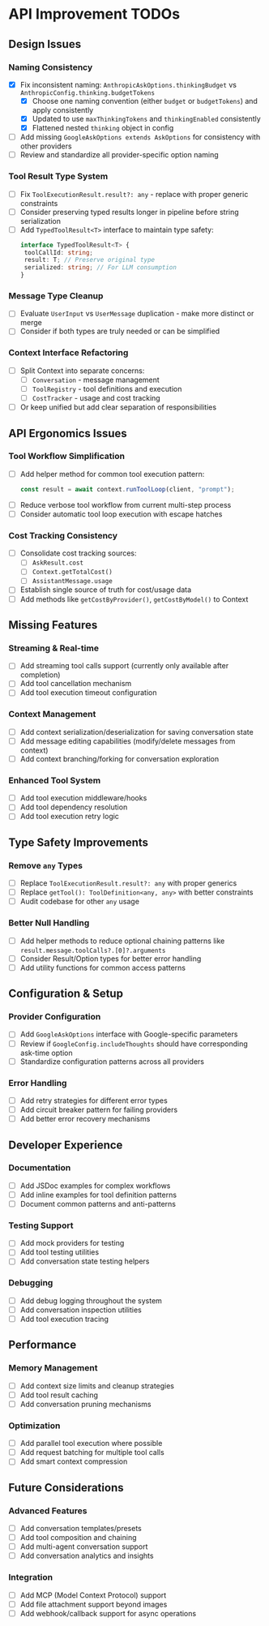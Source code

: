# API Improvement TODOs

## Design Issues

### Naming Consistency

- [x] Fix inconsistent naming: `AnthropicAskOptions.thinkingBudget` vs `AnthropicConfig.thinking.budgetTokens`
   - [x] Choose one naming convention (either `budget` or `budgetTokens`) and apply consistently
   - [x] Updated to use `maxThinkingTokens` and `thinkingEnabled` consistently
   - [x] Flattened nested `thinking` object in config
- [ ] Add missing `GoogleAskOptions extends AskOptions` for consistency with other providers
- [ ] Review and standardize all provider-specific option naming

### Tool Result Type System

- [ ] Fix `ToolExecutionResult.result?: any` - replace with proper generic constraints
- [ ] Consider preserving typed results longer in pipeline before string serialization
- [ ] Add `TypedToolResult<T>` interface to maintain type safety:
   ```typescript
   interface TypedToolResult<T> {
   	toolCallId: string;
   	result: T; // Preserve original type
   	serialized: string; // For LLM consumption
   }
   ```

### Message Type Cleanup

- [ ] Evaluate `UserInput` vs `UserMessage` duplication - make more distinct or merge
- [ ] Consider if both types are truly needed or can be simplified

### Context Interface Refactoring

- [ ] Split Context into separate concerns:
   - [ ] `Conversation` - message management
   - [ ] `ToolRegistry` - tool definitions and execution
   - [ ] `CostTracker` - usage and cost tracking
- [ ] Or keep unified but add clear separation of responsibilities

## API Ergonomics Issues

### Tool Workflow Simplification

- [ ] Add helper method for common tool execution pattern:
   ```typescript
   const result = await context.runToolLoop(client, "prompt");
   ```
- [ ] Reduce verbose tool workflow from current multi-step process
- [ ] Consider automatic tool loop execution with escape hatches

### Cost Tracking Consistency

- [ ] Consolidate cost tracking sources:
   - [ ] `AskResult.cost`
   - [ ] `Context.getTotalCost()`
   - [ ] `AssistantMessage.usage`
- [ ] Establish single source of truth for cost/usage data
- [ ] Add methods like `getCostByProvider()`, `getCostByModel()` to Context

## Missing Features

### Streaming & Real-time

- [ ] Add streaming tool calls support (currently only available after completion)
- [ ] Add tool cancellation mechanism
- [ ] Add tool execution timeout configuration

### Context Management

- [ ] Add context serialization/deserialization for saving conversation state
- [ ] Add message editing capabilities (modify/delete messages from context)
- [ ] Add context branching/forking for conversation exploration

### Enhanced Tool System

- [ ] Add tool execution middleware/hooks
- [ ] Add tool dependency resolution
- [ ] Add tool execution retry logic

## Type Safety Improvements

### Remove `any` Types

- [ ] Replace `ToolExecutionResult.result?: any` with proper generics
- [ ] Replace `getTool(): ToolDefinition<any, any>` with better constraints
- [ ] Audit codebase for other `any` usage

### Better Null Handling

- [ ] Add helper methods to reduce optional chaining patterns like `result.message.toolCalls?.[0]?.arguments`
- [ ] Consider Result/Option types for better error handling
- [ ] Add utility functions for common access patterns

## Configuration & Setup

### Provider Configuration

- [ ] Add `GoogleAskOptions` interface with Google-specific parameters
- [ ] Review if `GoogleConfig.includeThoughts` should have corresponding ask-time option
- [ ] Standardize configuration patterns across all providers

### Error Handling

- [ ] Add retry strategies for different error types
- [ ] Add circuit breaker pattern for failing providers
- [ ] Add better error recovery mechanisms

## Developer Experience

### Documentation

- [ ] Add JSDoc examples for complex workflows
- [ ] Add inline examples for tool definition patterns
- [ ] Document common patterns and anti-patterns

### Testing Support

- [ ] Add mock providers for testing
- [ ] Add tool testing utilities
- [ ] Add conversation state testing helpers

### Debugging

- [ ] Add debug logging throughout the system
- [ ] Add conversation inspection utilities
- [ ] Add tool execution tracing

## Performance

### Memory Management

- [ ] Add context size limits and cleanup strategies
- [ ] Add tool result caching
- [ ] Add conversation pruning mechanisms

### Optimization

- [ ] Add parallel tool execution where possible
- [ ] Add request batching for multiple tool calls
- [ ] Add smart context compression

## Future Considerations

### Advanced Features

- [ ] Add conversation templates/presets
- [ ] Add tool composition and chaining
- [ ] Add multi-agent conversation support
- [ ] Add conversation analytics and insights

### Integration

- [ ] Add MCP (Model Context Protocol) support
- [ ] Add file attachment support beyond images
- [ ] Add webhook/callback support for async operations
